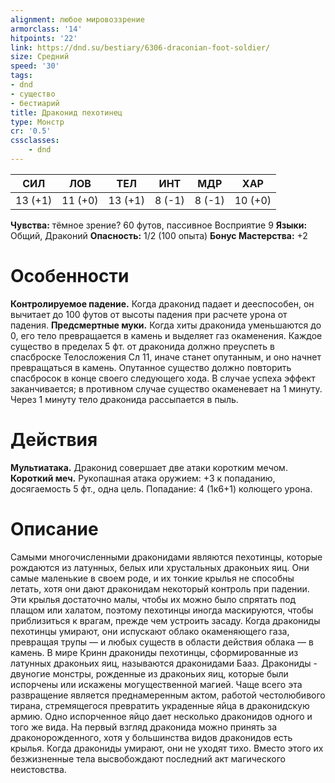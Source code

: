 ```yaml
---
alignment: любое мировоззрение
armorclass: '14'
hitpoints: '22'
link: https://dnd.su/bestiary/6306-draconian-foot-soldier/
size: Средний
speed: '30'
tags:
- dnd
- существо
- бестиарий
title: Драконид пехотинец
type: Монстр
cr: '0.5'
cssclasses:
    - dnd
---
```



| СИЛ | ЛОВ | ТЕЛ | ИНТ | МДР | ХАР |
|---|---|---|---|---|---|
| 13 (+1) | 11 (+0) | 13 (+1) | 8 (-1) | 8 (-1) | 10 (+0) |
**Чувства:** тёмное зрение? 60 футов, пассивное Восприятие 9
**Языки:** Общий, Драконий
**Опасность:** 1/2 (100 опыта)
**Бонус Мастерства:** +2


# Особенности
**Контролируемое падение.** Когда драконид падает и дееспособен, он вычитает до 100 футов от высоты падения при расчете урона от падения.
**Предсмертные муки.** Когда хиты драконида уменьшаются до 0, его тело превращается в камень и выделяет газ окаменения. Каждое существо в пределах 5 фт. от драконида должно преуспеть в спасброске Телосложения Сл 11, иначе станет опутанным, и оно начнет превращаться в камень. Опутанное существо должно повторить спасбросок в конце своего следующего хода. В случае успеха эффект заканчивается; в противном случае существо окаменевает на 1 минуту. Через 1 минуту тело драконида рассыпается в пыль.


# Действия
**Мультиатака.** Драконид совершает две атаки коротким мечом.
**Короткий меч.** Рукопашная атака оружием: +3 к попаданию, досягаемость 5 фт., одна цель. Попадание: 4 (1к6+1) колющего урона.


# Описание
Самыми многочисленными драконидами являются пехотинцы, которые рождаются из латунных, белых или хрустальных драконьих яиц. Они самые маленькие в своем роде, и их тонкие крылья не способны летать, хотя они дают драконидам некоторый контроль при падении. Эти крылья достаточно малы, чтобы их можно было спрятать под плащом или халатом, поэтому пехотинцы иногда маскируются, чтобы приблизиться к врагам, прежде чем устроить засаду. Когда дракониды пехотинцы умирают, они испускают облако окаменяющего газа, превращая трупы — и любых существ в области действия облака — в камень. В мире Кринн дракониды пехотинцы, сформированные из латунных драконьих яиц, называются драконидами Бааз. Дракониды - двуногие монстры, рожденные из драконьих яиц, которые были испорчены или искажены могущественной магией. Чаще всего эта развращение является преднамеренным актом, работой честолюбивого тирана, стремящегося превратить украденные яйца в драконидскую армию. Одно испорченное яйцо дает несколько драконидов одного и того же вида. На первый взгляд драконида можно принять за драконорожденного, хотя у большинства видов драконидов есть крылья. Когда дракониды умирают, они не уходят тихо. Вместо этого их безжизненные тела высвобождают последний акт магического неистовства.